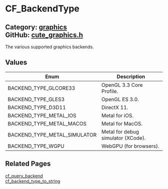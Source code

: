 [](../header.md ':include')

# CF_BackendType

Category: [graphics](/api_reference?id=graphics)  
GitHub: [cute_graphics.h](https://github.com/RandyGaul/cute_framework/blob/master/include/cute_graphics.h)  
---

The various supported graphics backends.

## Values

Enum | Description
--- | ---
BACKEND_TYPE_GLCORE33 | OpenGL 3.3 Core Profile.
BACKEND_TYPE_GLES3 | OpenGL ES 3.0.
BACKEND_TYPE_D3D11 | DirectX 11.
BACKEND_TYPE_METAL_IOS | Metal for iOS.
BACKEND_TYPE_METAL_MACOS | Metal for MacOS.
BACKEND_TYPE_METAL_SIMULATOR | Metal for debug simulator (XCode).
BACKEND_TYPE_WGPU | WebGPU (for browsers).

## Related Pages

[cf_query_backend](/graphics/cf_query_backend.md)  
[cf_backend_type_to_string](/graphics/cf_backend_type_to_string.md)  
